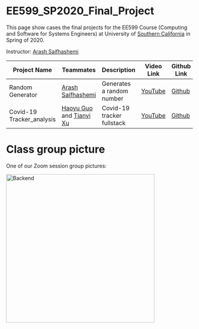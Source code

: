 # EE599_SP2020_Final_Project

This page show cases the final projects for the EE599 Course (Computing and Software for Systems Engineers) at University of [Southern California](http://usc.edu/) in Spring of 2020.

Instructor: [Arash Saifhashemi](https://www.linkedin.com/in/ourarash/) 

|Project Name| Teammates | Description |Video Link|Github Link|
| --- | --- | --- | --- | --- |
| Random Generator | [Arash Saifhashemi](https://www.linkedin.com/in/ourarash/) | Generates a random number | [YouTube](https://www.youtube.com/channel/UCuRf9tqJaRgXLyl85Nf-Vtg)|[Github](https://github.com/ourarash/nodejs_fullstack) |
| Covid-19 Tracker_analysis | [Haoyu Guo](https://www.linkedin.com/in/haoyu-guo-9a4768179/) and [Tianyi Xu](https://www.linkedin.com/in/%E5%A4%A9%E7%BE%BF-%E5%BE%90-83a272194/) | Covid-19 tracker fullstack | [YouTube](https://www.youtube.com/watch?v=HiZ4z87VUSY&t=64s)|[Github](https://github.com/guohaoyu110/COVID-19_tracker_analysis) |

# Class group picture

One of our Zoom session group pictures:

<img alt="Backend" src="https://raw.githubusercontent.com/ourarash/EE599_SP2020_Final_Project/master/zoom.png" width="400">
